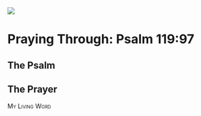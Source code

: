 <img class="intro-right" src="/images/art-paris-psalter.jpg">

<style>
  li {list-style-type: none;}
  p + ul {
    margin-top: -18px;
}
</style>

# Praying Through: Psalm 119:97

## The Psalm

## The Prayer

<div style="font-variant: small-caps;">
My Living Word
</div>
